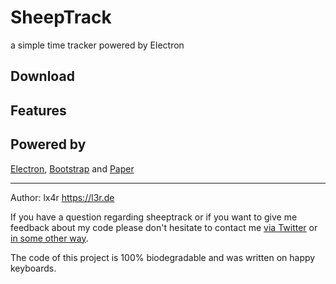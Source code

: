 # SheepTrack

a simple time tracker powered by Electron

## Download

## Features

## Powered by
[Electron](http://electron.atom.io), [Bootstrap](http://getbootstrap.com) and [Paper](http://bootswatch.com/paper/)

----
Author: lx4r <https://l3r.de>

If you have a question regarding sheeptrack or if you want to give me feedback about my code please don't hesitate to contact me [via Twitter](https://twitter.com/lx4r) or [in some other way](https://l3r.de/en/contact).

The code of this project is 100% biodegradable and was written on happy keyboards.